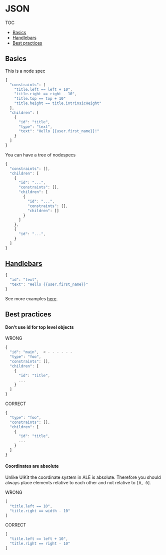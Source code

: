 
JSON
====

TOC

- [Basics](#basics)
- [Handlebars](#handlebars)
- [Best practices](#best-practices)

## Basics

This is a node spec

```javascript
{
  "constraints": [
    "title.left == left + 10",
    "title.right == right - 10",
    "title.top == top + 10"
    "title.height == title.intrinsicHeight"
  ],
  "children": [
    {
      "id": "title",
      "type": "text",
      "text": "Hello {{user.first_name}}!"
    }
  ]
}
```

You can have a tree of nodespecs

```javascript
{
  "constraints": [],
  "children": [
    {
      "id": "...",
      "constraints": [],
      "children": [
        {
          "id": "...",
          "constraints": [],
          "children": []
        }
      ]
    },
    {
      "id": "...",
    }
  ]
}
```

## [Handlebars](/Documentation/HANDLEBARS.md)

```javascript
{
  "id": "text",
  "text": "Hello {{user.first_name}}"
}
```

See more examples [here](/Documentation/HANDLEBARS.md).

## Best practices

#### Don't use id for top level objects

WRONG
```javascript
{
  "id": "main",  < - - - - - -
  "type": "foo",
  "constraints": [],
  "children": [
    {
      "id": "title",
      ...
    }
  ]
}
```

CORRECT
```javascript
{
  "type": "foo",
  "constraints": [],
  "children": [
    {
      "id": "title",
      ...
    }
  ]
}
```

#### Coordinates are absolute

Unlike UIKit the coordinate system in ALE is absolute. Therefore you should always place elements relative to each other and not relative to `[0, 0]`.

WRONG
```javascript
[
  "title.left == 10",
  "title.right == width - 10"
]
```

CORRECT
```javascript
[
  "title.left == left + 10",
  "title.right == right - 10"
]
```
